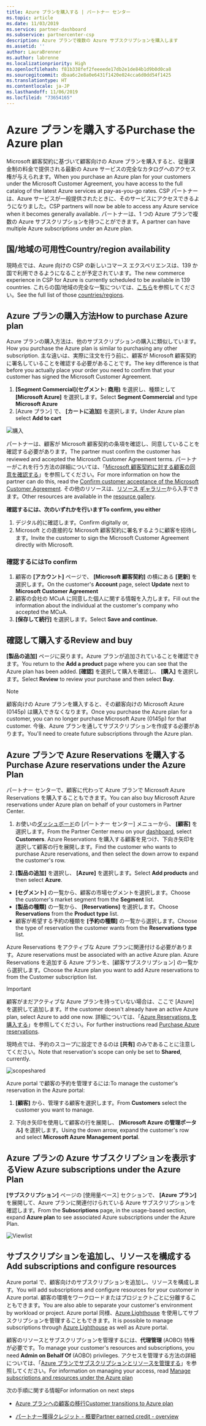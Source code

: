 ```yaml
---
title: Azure プランを購入する | パートナー センター
ms.topic: article
ms.date: 11/03/2019
ms.service: partner-dashboard
ms.subservice: partnercenter-csp
description: Azure プランで複数の Azure サブスクリプションを購入します
ms.assetid: ''
author: LauraBrenner
ms.author: labrenne
ms.localizationpriority: High
ms.openlocfilehash: f81b338fef2feeeede17db2e1de84b1d9b0d0ca8
ms.sourcegitcommit: dbaa6c2e8a0e6431f1420e024cca6d0dd54f1425
ms.translationtype: HT
ms.contentlocale: ja-JP
ms.lasthandoff: 11/06/2019
ms.locfileid: "73654165"
---
```

# <a name="purchase-the-azure-plan"></a><span data-ttu-id="40325-103">Azure プランを購入する</span><span class="sxs-lookup"><span data-stu-id="40325-103">Purchase the Azure plan</span></span>

<span data-ttu-id="40325-104">Microsoft 顧客契約に基づいて顧客向けの Azure プランを購入すると、従量課金制の料金で提供される最新の Azure サービスの完全なカタログへのアクセス権が与えられます。</span><span class="sxs-lookup"><span data-stu-id="40325-104">When you purchase an Azure plan for your customers under the Microsoft Customer Agreement, you have access to the full catalog of the latest Azure services at pay-as-you-go rates.</span></span> <span data-ttu-id="40325-105">CSP パートナーは、Azure サービスが一般提供されたときに、そのサービスにアクセスできるようになりました。</span><span class="sxs-lookup"><span data-stu-id="40325-105">CSP partners will now be able to access any Azure service when it becomes generally available.</span></span> <span data-ttu-id="40325-106">パートナーは、1 つの Azure プランで複数の Azure サブスクリプションを持つことができます。</span><span class="sxs-lookup"><span data-stu-id="40325-106">A partner can have multiple Azure subscriptions under an Azure plan.</span></span> 

## <a name="countryregion-availability"></a><span data-ttu-id="40325-107">国/地域の可用性</span><span class="sxs-lookup"><span data-stu-id="40325-107">Country/region availability</span></span>
<span data-ttu-id="40325-108">現時点では、Azure 向けの CSP の新しいコマース エクスペリエンスは、139 か国で利用できるようになることが予定されています。</span><span class="sxs-lookup"><span data-stu-id="40325-108">The new commerce experience in CSP for Azure is currently scheduled to be available in 139 countries.</span></span> <span data-ttu-id="40325-109">これらの国/地域の完全な一覧については、[こちら](https://query.prod.cms.rt.microsoft.com/cms/api/am/binary/RE3QN0x)を参照してください。</span><span class="sxs-lookup"><span data-stu-id="40325-109">See the full list of those [countries/regions](https://query.prod.cms.rt.microsoft.com/cms/api/am/binary/RE3QN0x).</span></span> 

## <a name="how-to-purchase-azure-plan"></a><span data-ttu-id="40325-110">Azure プランの購入方法</span><span class="sxs-lookup"><span data-stu-id="40325-110">How to purchase Azure plan</span></span>

<span data-ttu-id="40325-111">Azure プランの購入方法は、他のサブスクリプションの購入に類似しています。</span><span class="sxs-lookup"><span data-stu-id="40325-111">How you purchase the Azure plan is similar to purchasing any other subscription.</span></span> <span data-ttu-id="40325-112">主な違いは、実際に注文を行う前に、顧客が Microsoft 顧客契約に署名していることを確認する必要があることです。</span><span class="sxs-lookup"><span data-stu-id="40325-112">The key difference is that before you actually place your order you need to confirm that your customer has signed the Microsoft Customer Agreement.</span></span>

1. <span data-ttu-id="40325-113">**[Segment Commercial]\(セグメント: 商用\)** を選択し、種類として **[Microsoft Azure]** を選択します。</span><span class="sxs-lookup"><span data-stu-id="40325-113">Select **Segment Commercial** and type **Microsoft Azure**</span></span> 
2. <span data-ttu-id="40325-114">[Azure プラン] で、 **[カートに追加]** を選択します。</span><span class="sxs-lookup"><span data-stu-id="40325-114">Under Azure plan select **Add to cart**</span></span>

![購入](images/azure/Azurepurchase1.png)

<span data-ttu-id="40325-116">パートナーは、顧客が Microsoft 顧客契約の条項を確認し、同意していることを確認する必要があります。</span><span class="sxs-lookup"><span data-stu-id="40325-116">The partner must confirm the customer has reviewed and accepted the Microsoft Customer Agreement terms.</span></span> <span data-ttu-id="40325-117">パートナーがこれを行う方法の詳細については、「[Microsoft 顧客契約に対する顧客の同意を確認する](https://docs.microsoft.com/partner-center/confirm-customer-agreement)」を参照してください。</span><span class="sxs-lookup"><span data-stu-id="40325-117">For more information on how the partner can do this, read the [Confirm customer acceptance of the Microsoft Customer Agreement](https://docs.microsoft.com/partner-center/confirm-customer-agreement).</span></span> <span data-ttu-id="40325-118">その他のリソースは、[リソース ギャラリー](https://partner.microsoft.com/resources/collection/Microsoft-Customer-Agreement-in-the-CSP-program#/)から入手できます。</span><span class="sxs-lookup"><span data-stu-id="40325-118">Other resources are available in the [resource gallery](https://partner.microsoft.com/resources/collection/Microsoft-Customer-Agreement-in-the-CSP-program#/).</span></span>

<span data-ttu-id="40325-119">**確認するには、次のいずれかを行います**</span><span class="sxs-lookup"><span data-stu-id="40325-119">**To confirm, you either**</span></span>
1. <span data-ttu-id="40325-120">デジタル的に確認します。</span><span class="sxs-lookup"><span data-stu-id="40325-120">Confirm digitally or,</span></span>
2. <span data-ttu-id="40325-121">Microsoft との直接的な Microsoft 顧客契約に署名するように顧客を招待します。</span><span class="sxs-lookup"><span data-stu-id="40325-121">Invite the customer to sign the Microsoft Customer Agreement directly with Microsoft.</span></span> 

### <a name="to-confirm"></a><span data-ttu-id="40325-122">確認するには</span><span class="sxs-lookup"><span data-stu-id="40325-122">To confirm</span></span> 

1. <span data-ttu-id="40325-123">顧客の **[アカウント]** ページで、 **[Microsoft 顧客契約]** の横にある **[更新]** を選択します。</span><span class="sxs-lookup"><span data-stu-id="40325-123">On the customer's **Account** page, select **Update** next to **Microsoft Customer Agreement**</span></span>  
2. <span data-ttu-id="40325-124">顧客の会社の MCuA に同意した個人に関する情報を入力します。</span><span class="sxs-lookup"><span data-stu-id="40325-124">Fill out the information about the individual at the customer's company who accepted the MCuA.</span></span>
3. <span data-ttu-id="40325-125">**[保存して続行]** を選択します。</span><span class="sxs-lookup"><span data-stu-id="40325-125">Select **Save and continue.**</span></span>  

## <a name="review-and-buy"></a><span data-ttu-id="40325-126">確認して購入する</span><span class="sxs-lookup"><span data-stu-id="40325-126">Review and buy</span></span>

<span data-ttu-id="40325-127">**[製品の追加]** ページに戻ります。Azure プランが追加されていることを確認できます。</span><span class="sxs-lookup"><span data-stu-id="40325-127">You return to the **Add a product** page where you can see that the Azure plan has been added.</span></span> <span data-ttu-id="40325-128">**[確認]** を選択して購入を確認し、 **[購入]** を選択します。</span><span class="sxs-lookup"><span data-stu-id="40325-128">Select **Review** to review your purchase and then select **Buy**.</span></span> 

>[!Note]
><span data-ttu-id="40325-129">顧客向けの Azure プランを購入すると、その顧客向けの Microsoft Azure (0145p) は購入できなくなります。</span><span class="sxs-lookup"><span data-stu-id="40325-129">Once you purchase the Azure plan for a customer, you can no longer purchase Microsoft Azure (0145p) for that customer.</span></span> <span data-ttu-id="40325-130">今後、Azure プランを通してサブスクリプションを作成する必要があります。</span><span class="sxs-lookup"><span data-stu-id="40325-130">You'll need to create future subscriptions through the Azure plan.</span></span>

## <a name="purchase-azure-reservations-under-the-azure-plan"></a><span data-ttu-id="40325-131">Azure プランで Azure Reservations を購入する</span><span class="sxs-lookup"><span data-stu-id="40325-131">Purchase Azure reservations under the Azure Plan</span></span> 
  
<span data-ttu-id="40325-132">パートナー センターで、顧客に代わって Azure プランで Microsoft Azure Reservations を購入することもできます。</span><span class="sxs-lookup"><span data-stu-id="40325-132">You can also buy Microsoft Azure reservations under Azure plan on behalf of your customers in Partner Center.</span></span>

1. <span data-ttu-id="40325-133">お使いの[ダッシュボード](https://partner.microsoft.com/dashboard/)の [パートナー センター] メニューから、 **[顧客]** を選択します。</span><span class="sxs-lookup"><span data-stu-id="40325-133">From the Partner Center menu on your [dashboard](https://partner.microsoft.com/dashboard/), select **Customers**.</span></span> <span data-ttu-id="40325-134">Azure Reservations を購入する顧客を見つけ、下向き矢印を選択して顧客の行を展開します。</span><span class="sxs-lookup"><span data-stu-id="40325-134">Find the customer who wants to purchase Azure reservations, and then select the down arrow to expand the customer's row.</span></span> 

2. <span data-ttu-id="40325-135">**[製品の追加]** を選択し、 **[Azure]** を選択します。</span><span class="sxs-lookup"><span data-stu-id="40325-135">Select **Add products** and then select **Azure**.</span></span> 
- <span data-ttu-id="40325-136">**[セグメント]** の一覧から、顧客の市場セグメントを選択します。</span><span class="sxs-lookup"><span data-stu-id="40325-136">Choose the customer's market segment from the **Segment** list.</span></span> 
- <span data-ttu-id="40325-137">**[製品の種類]** の一覧から、 **[Reservations]** を選択します。</span><span class="sxs-lookup"><span data-stu-id="40325-137">Choose **Reservations** from the **Product type** list.</span></span> 
- <span data-ttu-id="40325-138">顧客が希望する予約の種類を **[予約の種類]** の一覧から選択します。</span><span class="sxs-lookup"><span data-stu-id="40325-138">Choose the type of reservation the customer wants from the **Reservations type** list.</span></span> 

<span data-ttu-id="40325-139">Azure Reservations をアクティブな Azure プランに関連付ける必要があります。</span><span class="sxs-lookup"><span data-stu-id="40325-139">Azure reservations must be associated with an active Azure plan.</span></span> <span data-ttu-id="40325-140">Azure Reservations を追加する Azure プランを、[顧客サブスクリプション] の一覧から選択します。</span><span class="sxs-lookup"><span data-stu-id="40325-140">Choose the Azure plan you want to add Azure reservations to from the Customer subscription list.</span></span> 

>[!Important] 
><span data-ttu-id="40325-141">顧客がまだアクティブな Azure プランを持っていない場合は、ここで [Azure] を選択して追加します。</span><span class="sxs-lookup"><span data-stu-id="40325-141">If the customer doesn't already have an active Azure plan, select Azure to add one now.</span></span> <span data-ttu-id="40325-142">詳細については、「[Azure Reservations を購入する](https://docs.microsoft.com/partner-center/azure-reservations-buying#purchase-azure-reservations)」を参照してください。</span><span class="sxs-lookup"><span data-stu-id="40325-142">For further instructions read [Purchase Azure reservations](https://docs.microsoft.com/partner-center/azure-reservations-buying#purchase-azure-reservations).</span></span>

<span data-ttu-id="40325-143">現時点では、予約のスコープに設定できるのは **[共有]** のみであることに注意してください。</span><span class="sxs-lookup"><span data-stu-id="40325-143">Note that reservation's scope can only be set to **Shared**, currently.</span></span> 

![scopeshared](images/azure/addprods1.png)

<span data-ttu-id="40325-145">Azure portal で顧客の予約を管理するには:</span><span class="sxs-lookup"><span data-stu-id="40325-145">To manage the customer's reservation in the Azure portal:</span></span> 

1. <span data-ttu-id="40325-146">**[顧客]** から、管理する顧客を選択します。</span><span class="sxs-lookup"><span data-stu-id="40325-146">From **Customers** select the customer you want to manage.</span></span> 

2. <span data-ttu-id="40325-147">下向き矢印を使用して顧客の行を展開し、 **[Microsoft Azure の管理ポータル]** を選択します。</span><span class="sxs-lookup"><span data-stu-id="40325-147">Using the down arrow, expand the customer's row and select **Microsoft Azure Management portal**.</span></span>  
 
## <a name="view-azure-subscriptions-under-the-azure-plan"></a><span data-ttu-id="40325-148">Azure プランの Azure サブスクリプションを表示する</span><span class="sxs-lookup"><span data-stu-id="40325-148">View Azure subscriptions under the Azure Plan</span></span> 

<span data-ttu-id="40325-149">**[サブスクリプション]** ページの [使用量ベース] セクションで、 **[Azure プラン]** を展開して、Azure プランに関連付けられている Azure サブスクリプションを確認します。</span><span class="sxs-lookup"><span data-stu-id="40325-149">From the **Subscriptions** page, in the usage-based section, expand **Azure plan** to see associated Azure subscriptions under the Azure Plan.</span></span>

![Viewlist](images/azure/addprods2.png) 


## <a name="add-subscriptions-and-configure-resources"></a><span data-ttu-id="40325-151">サブスクリプションを追加し、リソースを構成する</span><span class="sxs-lookup"><span data-stu-id="40325-151">Add subscriptions and configure resources</span></span>

<span data-ttu-id="40325-152">Azure portal で、顧客向けのサブスクリプションを追加し、リソースを構成します。</span><span class="sxs-lookup"><span data-stu-id="40325-152">You will add subscriptions and configure resources for your customer in Azure portal.</span></span> <span data-ttu-id="40325-153">顧客の環境をワークロードまたはプロジェクトごとに分離することもできます。</span><span class="sxs-lookup"><span data-stu-id="40325-153">You are also able to separate your customer's environment by workload or project.</span></span> <span data-ttu-id="40325-154">Azure portal 同様、[Azure Lighthouse](https://azure.microsoft.com/services/azure-lighthouse/) を使用してサブスクリプションを管理することもできます。</span><span class="sxs-lookup"><span data-stu-id="40325-154">It is possible to manage subscriptions through [Azure Lighthouse](https://azure.microsoft.com/services/azure-lighthouse/) as well as Azure portal.</span></span> 

<span data-ttu-id="40325-155">顧客のリソースとサブスクリプションを管理するには、**代理管理** (AOBO) 特権が必要です。</span><span class="sxs-lookup"><span data-stu-id="40325-155">To manage your customer's resources and subscriptions, you need **Admin on Behalf Of** (AOBO) privileges.</span></span> <span data-ttu-id="40325-156">アクセスを管理する方法の詳細については、「[Azure プランでサブスクリプションとリソースを管理する](azure-plan-manage.md)」を参照してください。</span><span class="sxs-lookup"><span data-stu-id="40325-156">For information on managing your access, read [Manage subscriptions and resources under the Azure plan](azure-plan-manage.md)</span></span>

<span data-ttu-id="40325-157">次の手順に関する情報</span><span class="sxs-lookup"><span data-stu-id="40325-157">For information on next steps</span></span>

- [<span data-ttu-id="40325-158">Azure プランへの顧客の移行</span><span class="sxs-lookup"><span data-stu-id="40325-158">Customer transitions to Azure plan</span></span>](azure-plan-transition.md)

- [<span data-ttu-id="40325-159">パートナー獲得クレジット - 概要</span><span class="sxs-lookup"><span data-stu-id="40325-159">Partner earned credit - overview</span></span>](partner-earned-credit.md)







            




    

  













    



    